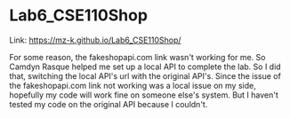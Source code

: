 # Lab6_CSE110Shop

Link: https://mz-k.github.io/Lab6_CSE110Shop/

For some reason, the fakeshopapi.com link wasn't working for me. So Camdyn Rasque helped me set up a local API to complete the lab. So I did that, switching the local API's url with the original API's. Since the issue of the fakeshopapi.com link not working was a local issue on my side, hopefully my code will work fine on someone else's system. But I haven't tested my code on the original API because I couldn't. 
